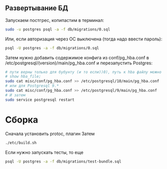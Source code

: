 ## Развертывание БД

Запускаем постгрес, копипастим в терминал:
```bash
sudo -u postgres psql -a -f db/migrations/0.sql
```

Или, если авторизация через ОС выключена (тогда надо ввести пароль):
```bash
psql -U postgres -a -f db/migrations/0.sql
```

Затем нужно добавить содержимое конфига из conf/pg_hba.conf в /etc/postgresql/(version)/main/pg_hba.conf и перезапустить Postgres:
```bash
# пути верны только для бубунту (и то если))0), путь к hba файлу можно посмотреть в psql с помощью 
# show hba_file;
sudo cat misc/conf/pg_hba.conf >> /etc/postgresql/10/main/pg_hba.conf
# или для Postgresql 9.*
sudo cat misc/conf/pg_hba.conf >> /etc/postgresql/9/main/pg_hba.conf
# И затем
sudo service postgresql restart
```
# Сборка
Сначала установить protoc, плагин
Затем
```bash
./etc/build.sh
```

Если нужно запускать тесты, то еще
```bash
psql -U postgres -a -f db/migrations/test-bundle.sql
```